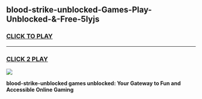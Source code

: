 
## blood-strike-unblocked-Games-Play-Unblocked-&-Free-5lyjs
<h3>
<a href="https://premium76.site?title=blood-strike-unblocked&ref=24A">CLICK TO PLAY</a></h3>
<hr>

<h3>
<a href="https://premium76.site?title=blood-strike-unblocked&ref=24A">CLICK 2 PLAY</a>
  
</h3>

<a href="https://premium76.site?title=blood-strike-unblocked&ref=24A"><img src="https://clearcache.store/games.png"></a>


**blood-strike-unblocked games unblocked: Your Gateway to Fun and Accessible Online Gaming**
